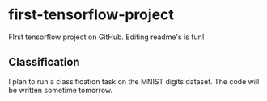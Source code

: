 # first-tensorflow-project

FIrst tensorflow project on GitHub. Editing readme's is fun!

## Classification

I plan to run a classification task on the MNIST digits dataset. The code will be written sometime tomorrow.
